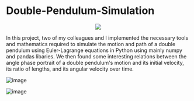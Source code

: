 # Double-Pendulum-Simulation

<p align="center">
  <img src="![image](https://user-images.githubusercontent.com/113075689/222923004-04e49277-2675-48b8-bcb4-9606c5a062c4.png)">
</p>


In this project, two of my colleagues and I implemented the necessary tools and 
mathematics required to simulate the motion and path of a double pendulum using 
Euler-Lagrange equations in Python using mainly numpy and pandas libaries. We
then found some interesting relations between the angle phase portrait of a 
double pendulum's motion and its initial velocity, its ratio of lengths, and 
its angular velocity over time.

![image](https://user-images.githubusercontent.com/113075689/222923196-9ae0639c-0aba-4250-b474-3bf2ba1f68fd.png)


![image](https://user-images.githubusercontent.com/113075689/222923224-fc5c3dfc-4840-472e-b82d-5ba7df3f0fd1.png)
